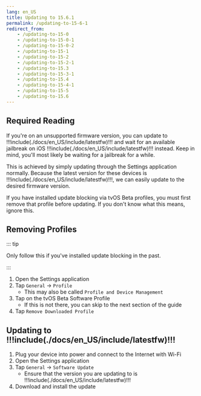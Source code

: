 ```yaml
---
lang: en_US
title: Updating to 15.6.1
permalink: /updating-to-15-6-1
redirect_from:
    - /updating-to-15-0
    - /updating-to-15-0-1
    - /updating-to-15-0-2
    - /updating-to-15-1
    - /updating-to-15-2
    - /updating-to-15-2-1
    - /updating-to-15.3
    - /updating-to-15-3-1
    - /updating-to-15.4
    - /updating-to-15-4-1
    - /updating-to-15-5
    - /updating-to-15.6
---
```


## Required Reading

If you're on an unsupported firmware version, you can update to !!!include(./docs/en_US/include/latestfw)!!! and wait for an available jailbreak on iOS !!!include(./docs/en_US/include/latestfw)!!! instead. Keep in mind, you'll most likely be waiting for a jailbreak for a while.

This is achieved by simply updating through the Settings application normally. Because the latest version for these devices is !!!include(./docs/en_US/include/latestfw)!!!, we can easily update to the desired firmware version.

If you have installed update blocking via tvOS Beta profiles, you must first remove that profile before updating. If you don't know what this means, ignore this.

## Removing Profiles

::: tip

Only follow this if you've installed update blocking in the past.

:::

1. Open the Settings application
1. Tap `General` -> `Profile`
    - This may also be called `Profile and Device Management`
1. Tap on the tvOS Beta Software Profile
    - If this is not there, you can skip to the next section of the guide
1. Tap `Remove Downloaded Profile`

## Updating to !!!include(./docs/en_US/include/latestfw)!!!

1. Plug your device into power and connect to the Internet with Wi-Fi
1. Open the Settings application
1. Tap `General` -> `Software Update`
    - Ensure that the version you are updating to is !!!include(./docs/en_US/include/latestfw)!!!
1. Download and install the update
